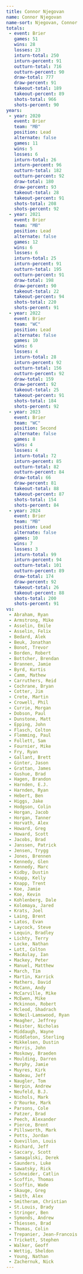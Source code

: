 ```yaml
---
title: Connor Njegovan
name: Connor Njegovan
name-sort: Njegovan, Connor
totals:
 - event: Brier
   games: 51
   wins: 28
   losses: 23
   inturn-total: 250
   inturn-percent: 91
   outturn-total: 716
   outturn-percent: 90
   draw-total: 777
   draw-percent: 91
   takeout-total: 189
   takeout-percent: 89
   shots-total: 966
   shots-percent: 90
years:
 - year: 2020
   event: Brier
   team: "MB"
   position: Lead
   alternate: false
   games: 11
   wins: 5
   losses: 6
   inturn-total: 26
   inturn-percent: 96
   outturn-total: 182
   outturn-percent: 92
   draw-total: 180
   draw-percent: 93
   takeout-total: 28
   takeout-percent: 91
   shots-total: 208
   shots-percent: 92
 - year: 2021
   event: Brier
   team: "MB"
   position: Lead
   alternate: false
   games: 12
   wins: 6
   losses: 6
   inturn-total: 25
   inturn-percent: 91
   outturn-total: 195
   outturn-percent: 91
   draw-total: 198
   draw-percent: 90
   takeout-total: 22
   takeout-percent: 94
   shots-total: 220
   shots-percent: 91
 - year: 2022
   event: Brier
   team: "WC"
   position: Lead
   alternate: false
   games: 10
   wins: 6
   losses: 4
   inturn-total: 28
   inturn-percent: 92
   outturn-total: 156
   outturn-percent: 92
   draw-total: 159
   draw-percent: 92
   takeout-total: 25
   takeout-percent: 91
   shots-total: 184
   shots-percent: 92
 - year: 2023
   event: Brier
   team: "WC"
   position: Second
   alternate: false
   games: 8
   wins: 4
   losses: 4
   inturn-total: 72
   inturn-percent: 85
   outturn-total: 82
   outturn-percent: 84
   draw-total: 66
   draw-percent: 81
   takeout-total: 88
   takeout-percent: 87
   shots-total: 154
   shots-percent: 84
 - year: 2024
   event: Brier
   team: "MB"
   position: Lead
   alternate: false
   games: 10
   wins: 7
   losses: 3
   inturn-total: 99
   inturn-percent: 94
   outturn-total: 101
   outturn-percent: 89
   draw-total: 174
   draw-percent: 92
   takeout-total: 26
   takeout-percent: 88
   shots-total: 200
   shots-percent: 91
vs:
 - Abraham, Ryan
 - Armstrong, Mike
 - Asselin, Emile
 - Asselin, Felix
 - Bedard, Alek
 - Beuk, Jonathan
 - Bonot, Trevor
 - Borden, Robert
 - Bottcher, Brendan
 - Brannen, Jamie
 - Byrd, Kurtis
 - Camm, Mathew
 - Carruthers, Reid
 - Cochrane, Bryan
 - Cotter, Jim
 - Crete, Martin
 - Crowell, Phil
 - Currie, Morgan
 - Dobson, Paul
 - Dunstone, Matt
 - Epping, John
 - Flasch, Colton
 - Flemming, Paul
 - Follett, Sam
 - Fournier, Mike
 - Fry, Ryan
 - Gallant, Brett
 - Ginter, Jason
 - Grattan, James
 - Gushue, Brad
 - Hagen, Brandon
 - Harnden, E.J.
 - Harnden, Ryan
 - Hebert, Ben
 - Higgs, Jake
 - Hodgson, Colin
 - Horgan, Jacob
 - Horgan, Tanner
 - Horvath, Alex
 - Howard, Greg
 - Howard, Scott
 - Jacobs, Brad
 - Janssen, Patrick
 - Jensen, Trygg
 - Jones, Brennen
 - Kennedy, Glen
 - Kennedy, Marc
 - Kidby, Dustin
 - Knapp, Kelly
 - Knapp, Trent
 - Koe, Jamie
 - Koe, Kevin
 - Kohlenberg, Dale
 - Kolomaya, Jared
 - Krats, Joel
 - Laing, Brent
 - Latos, Evan
 - Laycock, Steve
 - Lequin, Bradley
 - Lichty, Terry
 - Locke, Nathan
 - Lott, Colton
 - MacAulay, Ian
 - Mackey, Peter
 - Manuel, Matthew
 - March, Tim
 - Martin, Karrick
 - Mathers, David
 - McCann, Andy
 - McCarville, Mike
 - McEwen, Mike
 - Mckinnon, Robert
 - Mcleod, Shadrach
 - NcNeil-Lamswood, Ryan
 - Meagher, Jeffrey
 - Meister, Nicholas
 - Middaugh, Wayne
 - Middleton, Sterling
 - Mikkelsen, Dustin
 - Morris, John
 - Moskowy, Braeden
 - Moulding, Darren
 - Murphy, Jamie
 - Muyres, Kirk
 - Nadeau, Jeff
 - Naugler, Tom
 - Nerpin, Andrew
 - Neufeld, B.J.
 - Nichols, Mark
 - O'Rourke, Mark
 - Parsons, Cole
 - Patzer, Brad
 - Peech, Alexander
 - Pierce, Brent
 - Pillsworth, Mark
 - Potts, Jordan
 - Quevillon, Louis
 - Richard, Jeff
 - Saccary, Scott
 - Samagalski, Derek
 - Saunders, Luke
 - Sawatsky, Rick
 - Schneider, Catlin
 - Scoffin, Thomas
 - Scoffin, Wade
 - Skauge, Greg
 - Smith, Alex
 - Smitheram, Christian
 - St.Louis, Brady
 - Stringer, Ben
 - Symonds, Andrew
 - Thiessen, Brad
 - Thomas, Colin
 - Trepanier, Jean-Francois
 - Trickett, Stephen
 - Walker, Geoff
 - Wettig, Sheldon
 - Young, Nathan
 - Zachernuk, Nick
---
```

